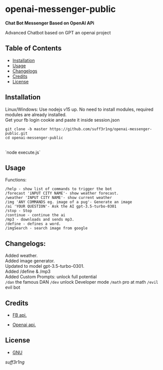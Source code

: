 # openai-messenger-public

<b>Chat Bot Messenger Based on OpenAI APi</b>

Advanced Chatbot based on GPT an openai project

## Table of Contents

- [Installation](#installation)
- [Usage](#usage)
- [Changelogs](#changelogs)
- [Credits](#credits)
- [License](#license)

## Installation

Linux/Windows: Use nodejs v15 up.
No need to install modules, required modules are already installed.
<br>
Get your fb login cookie and paste it inside session.json

`git clone -b master https://github.com/suff3r1ng/openai-messenger-public.git`
<br>
`cd openai-messenger-public`<br>

<br>
`node execute.js`
<br>

## Usage

Functions:<br>

`/help - show list of commands to trigger the bot`<br>
`/forecast 'iNPUT CITY NAME'- show weather forecast.`<br>
`/weather 'INPUT CITY NAME'- show current weather`<br>
`/img 'ANY COMMANDS eg. image of a pug'- Generate an image`<br>
`/ai 'YOUR QUESTION'- Ask the AI gpt-3.5-turbo-0301  `<br>
`/stop - Stop`<br>
`/continue - continue the ai`<br>
`/mp3 - downloads and sends mp3.`<br>
`/define - defines a word.`<br>
`/imgSearch - search image from google`

## Changelogs:

Added weather.<br>
Added image generator.<br>
Updated to model gpt-3.5-turbo-0301.<br>
Added /define & /mp3 <br>
Added Custom Prompts: unlock full potential<br>
`/dan` the famous DAN
`/dev` unlock Developer mode
`/math` pro at math
`/evil` evil bot

## Credits

- [FB api.](https://github.com/Schmavery/facebook-chat-api/)

- [Openai api.](https://openai.com)

## License

- [GNU](https://www.gnu.org/licenses/gpl-3.0.en.html)

_*suff3r1ng*_
